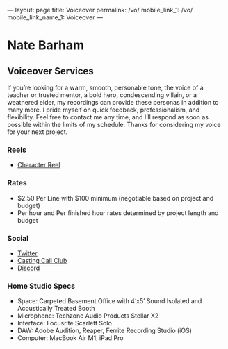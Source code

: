 —
layout: page
title: Voiceover
permalink: /vo/
mobile_link_1: /vo/
mobile_link_name_1: Voiceover
— 

# Nate Barham
## Voiceover Services
If you’re looking for a warm, smooth, personable tone, the voice of a teacher or trusted mentor, a bold hero, condescending villain, or a weathered elder, my recordings can provide these personas in addition to many more. I pride myself on quick feedback, professionalism, and flexibility. Feel free to contact me any time, and I’ll respond as soon as possible within the limits of my schedule. Thanks for considering my voice for your next project.

### Reels
- [Character Reel](https://drive.google.com/file/d/11peoGFoh1ykw0f9FeOWQyDFd_hGrmDnA/view?usp=sharing)

### Rates
- $2.50 Per Line with $100 minimum (negotiable based on project and budget)
- Per hour and Per finished hour rates determined by project length and budget

### Social
- [Twitter](twitter.com/natebarham)
- [Casting Call Club](https://www.castingcall.club/m/NateBarham)
- [Discord](https://discordapp.com/users/146834925201391616)

### Home Studio Specs
- Space: Carpeted Basement Office with 4’x5’ Sound Isolated and Acoustically Treated Booth
- Microphone: Techzone Audio Products Stellar X2
- Interface: Focusrite Scarlett Solo
- DAW: Adobe Audition, Reaper, Ferrite Recording Studio (iOS)
- Computer: MacBook Air M1, iPad Pro